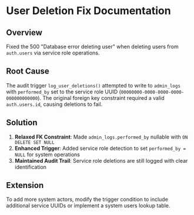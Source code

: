 # User Deletion Fix Documentation

## Overview
Fixed the 500 "Database error deleting user" when deleting users from `auth.users` via service role operations.

## Root Cause
The audit trigger `log_user_deletions()` attempted to write to `admin_logs` with `performed_by` set to the service role UUID (`00000000-0000-0000-0000-000000000000`). The original foreign key constraint required a valid `auth.users.id`, causing deletions to fail.

## Solution
1. **Relaxed FK Constraint**: Made `admin_logs.performed_by` nullable with `ON DELETE SET NULL`
2. **Enhanced Trigger**: Added service role detection to set `performed_by = NULL` for system operations
3. **Maintained Audit Trail**: Service role deletions are still logged with clear identification

## Extension
To add more system actors, modify the trigger condition to include additional service UUIDs or implement a system users lookup table.